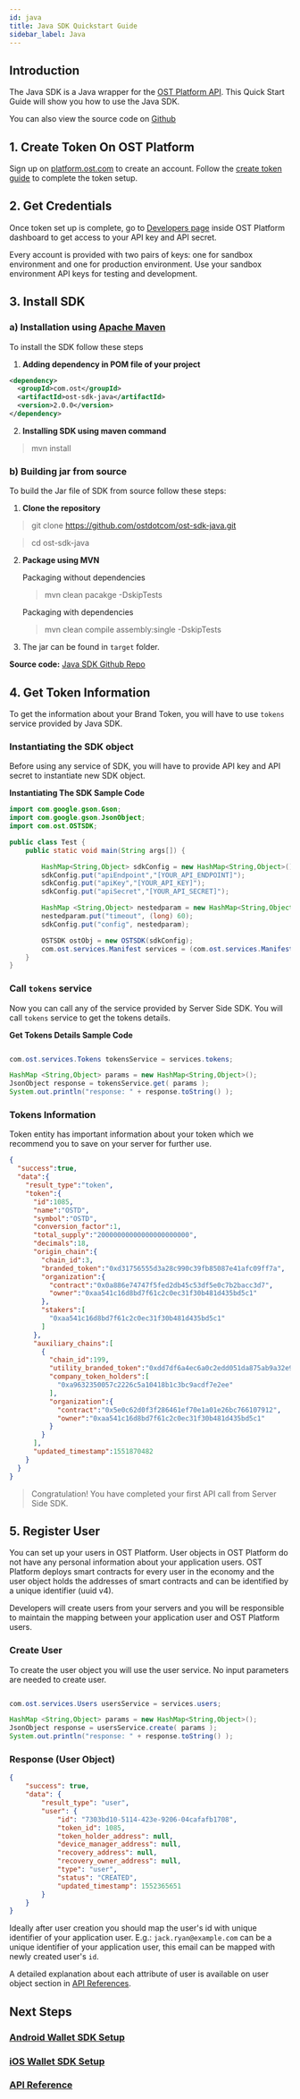 ```yaml
---
id: java
title: Java SDK Quickstart Guide
sidebar_label: Java
---
```



## Introduction
The Java SDK is a Java wrapper for the [OST Platform API](/platform/docs/api). This Quick Start Guide will show you how to use the Java SDK.

You can also view the source code on [Github](https://github.com/ostdotcom/ost-sdk-java/tree/v2.0.0)

## 1. Create Token On OST Platform
Sign up on [platform.ost.com](https://platform.ost.com) to create an account. Follow the [create token guide](/platform/docs/guides/create_token/) to complete the token setup.




## 2. Get Credentials
Once token set up is complete, go to [Developers page](https://platform.ost.com/testnet/developer) inside OST Platform dashboard to get access to your API key and API secret.

Every account is provided with two pairs of keys: one for sandbox environment and one for production environment. Use your sandbox environment API keys for testing and development.




## 3. Install SDK

### a) Installation using [Apache Maven](https://maven.apache.org/index.html)

To install the SDK follow these steps <br>

1. **Adding dependency in POM file of your project**

```xml
<dependency>
  <groupId>com.ost</groupId>
  <artifactId>ost-sdk-java</artifactId>
  <version>2.0.0</version>
</dependency>
```

2. **Installing SDK using maven command**

> mvn install


### b) Building jar from source

To build the Jar file of SDK from source follow these steps:


1. **Clone the repository**

> git clone https://github.com/ostdotcom/ost-sdk-java.git

> cd ost-sdk-java

2. **Package using MVN**

    Packaging without dependencies

    > mvn clean pacakge -DskipTests


    Packaging with dependencies

    > mvn clean compile assembly:single -DskipTests


3. The jar can be found in `target` folder.


**Source code:** [Java SDK Github Repo](https://github.com/ostdotcom/ost-sdk-java/tree/v2.0.0)


## 4. Get Token Information
To get the information about your Brand Token, you will have to use `tokens` service provided by Java SDK.


### Instantiating the SDK object
Before using any service of SDK, you will have to provide API key and API secret to instantiate new SDK object.

**Instantiating The SDK Sample Code**

```java
import com.google.gson.Gson;
import com.google.gson.JsonObject;
import com.ost.OSTSDK;

public class Test {
    public static void main(String args[]) {

        HashMap<String,Object> sdkConfig = new HashMap<String,Object>();
        sdkConfig.put("apiEndpoint","[YOUR_API_ENDPOINT]");
        sdkConfig.put("apiKey","[YOUR_API_KEY]");
        sdkConfig.put("apiSecret","[YOUR_API_SECRET]");

        HashMap <String,Object> nestedparam = new HashMap<String,Object>();
        nestedparam.put("timeout", (long) 60);
        sdkConfig.put("config", nestedparam);

        OSTSDK ostObj = new OSTSDK(sdkConfig);
        com.ost.services.Manifest services = (com.ost.services.Manifest) ostObj.services;
    }
}
```

### Call `tokens` service
Now you can call any of the service provided by Server Side SDK. You will call `tokens` service to get the tokens details.

**Get Tokens Details Sample Code**

```java

com.ost.services.Tokens tokensService = services.tokens;

HashMap <String,Object> params = new HashMap<String,Object>();
JsonObject response = tokensService.get( params );
System.out.println("response: " + response.toString() );

```

### Tokens Information 
Token entity has important information about your token which we recommend you to save on your server for further use. 

```json
{
  "success":true,
  "data":{
    "result_type":"token",
    "token":{
      "id":1085,
      "name":"OSTD",
      "symbol":"OSTD",
      "conversion_factor":1,
      "total_supply":"20000000000000000000000",
      "decimals":18,
      "origin_chain":{
        "chain_id":3,
        "branded_token":"0xd31756555d3a28c990c39fb85087e41afc09ff7a",
        "organization":{
          "contract":"0x0a886e74747f5fed2db45c53df5e0c7b2bacc3d7",
          "owner":"0xaa541c16d8bd7f61c2c0ec31f30b481d435bd5c1"
        },
        "stakers":[
          "0xaa541c16d8bd7f61c2c0ec31f30b481d435bd5c1"
        ]
      },
      "auxiliary_chains":[
        {
          "chain_id":199,
          "utility_branded_token":"0xdd7df6a4ec6a0c2edd051da875ab9a32e9567869",
          "company_token_holders":[
            "0xa9632350057c2226c5a10418b1c3bc9acdf7e2ee"
          ],
          "organization":{
            "contract":"0x5e0c62d0f3f286461ef70e1a01e26bc766107912",
            "owner":"0xaa541c16d8bd7f61c2c0ec31f30b481d435bd5c1"
          }
        }
      ],
      "updated_timestamp":1551870482
    }
  }
}
```

> Congratulation! You have completed your first API call from Server Side SDK.

## 5. Register User
You can set up your users in OST Platform. User objects in OST Platform do not have any personal information about your application users. OST Platform deploys smart contracts for every user in the economy and the user object holds the addresses of smart contracts and can be identified by a unique identifier (uuid v4).

Developers will create users from your servers and you will be responsible to maintain the mapping between your application user and OST Platform users.

### Create User
To create the user object you will use the user service. No input parameters are needed to create user.

```java

com.ost.services.Users usersService = services.users;

HashMap <String,Object> params = new HashMap<String,Object>();
JsonObject response = usersService.create( params );
System.out.println("response: " + response.toString() );

```

### Response (User Object)
```json
{
    "success": true,
    "data": {
        "result_type": "user",
        "user": {
            "id": "7303bd10-5114-423e-9206-04cafafb1708",
            "token_id": 1085,
            "token_holder_address": null,
            "device_manager_address": null,
            "recovery_address": null,
            "recovery_owner_address": null,
            "type": "user",
            "status": "CREATED",
            "updated_timestamp": 1552365651
        }
    }
}
```
Ideally after user creation you should map the user's id with unique identifier of your application user. E.g.: `jack.ryan@example.com` can be a unique identifier of your application user, this email can be mapped with newly created user's `id`.


A detailed explanation about each attribute of user is available on user object section in [API References](/platform/docs/api/#user-object).


## Next Steps

### [Android Wallet SDK Setup](/platform/docs/wallet_sdk_setup/android/)

### [iOS Wallet SDK Setup](/platform/docs/wallet_sdk_setup/iOS/)

### [API Reference](/platform/docs/api/)
